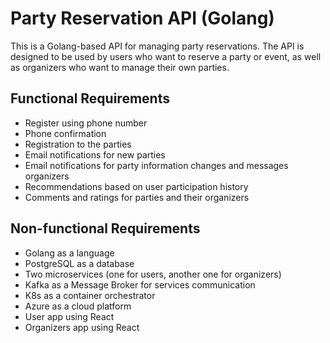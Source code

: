 # Party Reservation API (Golang)

This is a Golang-based API for managing party reservations. The API is designed to be used by users who want to reserve a party or event, as well as organizers who want to manage their own parties.

## Functional Requirements

- Register using phone number
- Phone confirmation
- Registration to the parties
- Email notifications for new parties
- Email notifications for party information changes and messages organizers
- Recommendations based on user participation history
- Comments and ratings for parties and their organizers

## Non-functional Requirements

- Golang as a language
- PostgreSQL as a database
- Two microservices (one for users, another one for organizers)
- Kafka as a Message Broker for services communication
- K8s as a container orchestrator
- Azure as a cloud platform
- User app using React
- Organizers app using React
